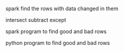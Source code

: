 spark
find the rows with data changed in them

intersect
subtract
except


spark program to find good and bad rows

python program to find good and bad rows

